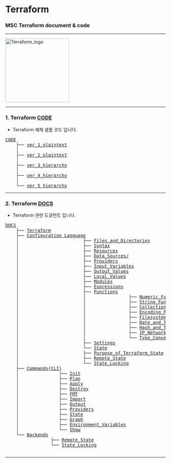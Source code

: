 # Terraform

### MSC Terraform document & code

---

<img width="200" alt="Terraform_logo" src="https://user-images.githubusercontent.com/114654223/193966638-090281c3-9a18-4968-b1bc-4cd785a17da9.png">

---

### 1. Terraform [CODE](https://github.com/YGCHO-repo/Terraform/tree/main/CODE)

- Terraform 예제 샘플 코드 입니다.

<pre>
<a href = "https://github.com/YGCHO-repo/Terraform/tree/main/CODE/">CODE</a>
    ├── <a href = "https://github.com/YGCHO-repo/Terraform/blob/main/CODE/ver_1_plaintext">ver_1_plaintext</a>
    │
    ├── <a href = "https://github.com/YGCHO-repo/Terraform/blob/main/CODE/ver_2_plaintext">ver_2_plaintext</a>
    │
    ├── <a href = "https://github.com/YGCHO-repo/Terraform/blob/main/CODE/ver_3_hierarchy">ver_3_hierarchy</a>
    │
    ├── <a href = "https://github.com/YGCHO-repo/Terraform/blob/main/CODE/ver_4_hierarchy">ver_4_hierarchy</a>
    │
    └── <a href = "https://github.com/YGCHO-repo/Terraform/blob/main/CODE/ver_5_hierarchy">ver_5_hierarchy</a>
</pre>

---

### 2. Terraform [DOCS](https://github.com/YGCHO-repo/Terraform/blob/main/DOCS/README.md)

- Terraform 관련 도큐먼트 입니다.

<pre>
<a href = "https://github.com/YGCHO-repo/Terraform/blob/main/DOCS/README.md">DOCS</a>
    ├── <a href = "https://github.com/YGCHO-repo/Terraform/blob/main/DOCS/00_Terraform/README.md">Terraform</a>
    ├── <a href = "https://github.com/YGCHO-repo/Terraform/blob/main/DOCS/01_Configuration_Language/README.md">Configuration Language</a>
    │                        ├── <a href = "https://github.com/YGCHO-repo/Terraform/blob/main/DOCS/01_Configuration_Language/01_Files_and_Directories/README.md">Files_and_Directories</a>
    │                        ├── <a href = "https://github.com/YGCHO-repo/Terraform/blob/main/DOCS/01_Configuration_Language/02_Syntax/README.md">Syntax</a>
    │                        ├── <a href = "https://github.com/YGCHO-repo/Terraform/blob/main/DOCS/01_Configuration_Language/03_Resources/README.md">Resources</a>
    │                        ├── <a href = "https://github.com/YGCHO-repo/Terraform/blob/main/DOCS/01_Configuration_Language/04_Data_Sources/README.md">Data_Sources/</a>
    │                        ├── <a href = "https://github.com/YGCHO-repo/Terraform/blob/main/DOCS/01_Configuration_Language/05_Providers/README.md">Providers</a>
    │                        ├── <a href = "https://github.com/YGCHO-repo/Terraform/blob/main/DOCS/01_Configuration_Language/06_Input_Variables/README.md">Input_Variables</a>
    │                        ├── <a href = "https://github.com/YGCHO-repo/Terraform/blob/main/DOCS/01_Configuration_Language/07_Output_Values/README.md">Output_Values</a>
    │                        ├── <a href = "https://github.com/YGCHO-repo/Terraform/blob/main/DOCS/01_Configuration_Language/08_Local_Values/README.md">Local_Values</a>
    │                        ├── <a href = "https://github.com/YGCHO-repo/Terraform/blob/main/DOCS/01_Configuration_Language/09_Modules/README.md">Modules</a>
    │                        ├── <a href = "https://github.com/YGCHO-repo/Terraform/blob/main/DOCS/01_Configuration_Language/10_Expressions/README.md">Expressions</a>
    │                        ├── <a href = "https://github.com/YGCHO-repo/Terraform/blob/main/DOCS/01_Configuration_Language/11_Functions/README.md">Functions</a>
    │                        │                ├── <a href ="https://github.com/YGCHO-repo/Terraform/blob/main/DOCS/08_Functions/01_Numeric_Functions/README.md">Numeric_Functions</a>
    │                        │                ├── <a href ="https://github.com/YGCHO-repo/Terraform/blob/main/DOCS/08_Functions/02_String_Functions/README.md">String_Functions</a>
    │                        │                ├── <a href ="https://github.com/YGCHO-repo/Terraform/blob/main/DOCS/08_Functions/03_Collection_Functions/README.md">Collection_Functions</a>
    │                        │                ├── <a href ="https://github.com/YGCHO-repo/Terraform/blob/main/DOCS/08_Functions/04_Encoding_Functions/README.md">Encoding_Functions</a>
    │                        │                ├── <a href ="https://github.com/YGCHO-repo/Terraform/blob/main/DOCS/08_Functions/05_Filesystem_Functions/README.md">Filesystem_Functions</a>
    │                        │                ├── <a href ="https://github.com/YGCHO-repo/Terraform/blob/main/DOCS/08_Functions/06_Date_and_Time_Functions/README.md">Date_and_Time_Functions</a>
    │                        │                ├── <a href ="https://github.com/YGCHO-repo/Terraform/blob/main/DOCS/08_Functions/07_Hash_and_Crypto_Functions/README.md">Hash_and_Time_Functions</a>
    │                        │                ├── <a href ="https://github.com/YGCHO-repo/Terraform/blob/main/DOCS/08_Functions/08_IP_Network_Functions/README.md">IP_Network_Functions</a>
    │                        │                └── <a href ="https://github.com/YGCHO-repo/Terraform/blob/main/DOCS/08_Functions/09_Type_Conversion_Functions/README.md">Type_Conversion_Functions</a> 
    │                        ├── <a href = "https://github.com/YGCHO-repo/Terraform/blob/main/DOCS/01_Configuration_Language/12_Settings/README.md">Settings</a>
    │                        └── <a href = "https://github.com/YGCHO-repo/Terraform/blob/main/DOCS/01_Configuration_Language/13_State/README.md">State</a>
    │       		 	     ├── <a href = "https://github.com/YGCHO-repo/Terraform/blob/main/DOCS/06_State/01_Purpose_of_Terraform_State/README.md">Purpose_of_Terraform_State</a>
    │       			     ├── <a href = "https://github.com/YGCHO-repo/Terraform/blob/main/DOCS/06_State/02_Remote_Terraform_State/README.md">Remote_State</a>
    │       			     └── <a href = "https://github.com/YGCHO-repo/Terraform/blob/main/DOCS/06_State/03_State_Locking/README.md">State_Locking</a>
    ├── <a href ="https://github.com/YGCHO-repo/Terraform/blob/main/DOCS/02_Commands(CLI)/README.md">Commands(CLI)</a>
    │               ├── <a href = "https://github.com/YGCHO-repo/Terraform/blob/main/DOCS/02_Commands(CLI)/01_Init/README.md">Init</a>
    │               ├── <a href = "https://github.com/YGCHO-repo/Terraform/blob/main/DOCS/02_Commands(CLI)/02_Plan/README.md">Plan</a>
    │               ├── <a href = "https://github.com/YGCHO-repo/Terraform/blob/main/DOCS/02_Commands(CLI)/03_Apply/README.md">Apply</a>
    │               ├── <a href = "https://github.com/YGCHO-repo/Terraform/blob/main/DOCS/02_Commands(CLI)/04_Destroy/README.md">Destroy</a>
    │               ├── <a href = "https://github.com/YGCHO-repo/Terraform/blob/main/DOCS/02_Commands(CLI)/05_FMT/README.md">FMT</a>
    │               ├── <a href = "https://github.com/YGCHO-repo/Terraform/blob/main/DOCS/02_Commands(CLI)/06_Import/README.md">Import</a>
    │               ├── <a href = "https://github.com/YGCHO-repo/Terraform/blob/main/DOCS/02_Commands(CLI)/07_Output/README.md">Output</a>
    │               ├── <a href = "https://github.com/YGCHO-repo/Terraform/blob/main/DOCS/02_Commands(CLI)/08_Providers/README.md">Providers</a>
    │               ├── <a href = "https://github.com/YGCHO-repo/Terraform/blob/main/DOCS/02_Commands(CLI)/09_State/README.md">State</a>
    │               ├── <a href = "https://github.com/YGCHO-repo/Terraform/blob/main/DOCS/02_Commands(CLI)/10_Graph/README.md">Graph</a>
    │               ├── <a href = "https://github.com/YGCHO-repo/Terraform/blob/main/DOCS/02_Commands(CLI)/11_Environment_Variables/README.md">Environment_Variables</a>
    │               └── <a href = "https://github.com/YGCHO-repo/Terraform/blob/main/DOCS/02_Commands(CLI)/12_Show/README.md">Show</a>
    └── <a href = "https://github.com/YGCHO-repo/Terraform/blob/main/DOCS/03_Backends/README.md">Backends</a>
                 ├── <a href = "https://github.com/YGCHO-repo/Terraform/blob/main/DOCS/03_Backends/01_Backends_Configuration/README.md">Remote_State</a>
                 └── <a href = "https://github.com/YGCHO-repo/Terraform/blob/main/DOCS/03_Backends/02_State_Locking/README.md">State_Locking</a>

</pre>

---
